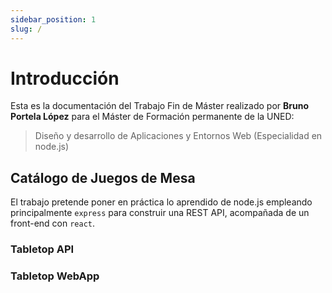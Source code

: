 ```yaml
---
sidebar_position: 1
slug: /
---
```


# Introducción

Esta es la documentación del Trabajo Fin de Máster realizado por **Bruno Portela López** para el Máster de Formación permanente de la UNED:

> Diseño y desarrollo de Aplicaciones y Entornos Web (Especialidad en node.js)


## Catálogo de Juegos de Mesa

El trabajo pretende poner en práctica lo aprendido de node.js empleando principalmente `express` para construir una REST API, acompañada de un front-end con `react`.

### Tabletop API

### Tabletop WebApp
